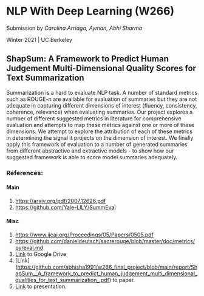 # NLP With Deep Learning (W266)

Submission by *Carolina Arriaga, Ayman, Abhi Sharma*

Winter 2021 | UC Berkeley

## ShapSum: A Framework to Predict Human Judgement Multi-Dimensional Quality Scores for Text Summarization

Summarization is a hard to evaluate NLP task. A number of standard metrics such as ROUGE-n are available for evaluation of summaries but they are not adequate in capturing different dimensions of interest (fluency, consistency, coherence, relevance) when evaluating summaries. Our project explores a number of different suggested metrics in literature for comprehensive evaluation and attempts to map these metrics against one or more of these dimensions. We attempt to explore the attribution of each of these metrics in determining the signal it projects on the dimension of interest. We finally apply this framework of evaluation to a number of generated summaries from different abstractive and extractive models - to show how our suggested framework is able to score model summaries adequately.

### References:

#### Main
1. https://arxiv.org/pdf/2007.12626.pdf
2. https://github.com/Yale-LILY/SummEval

#### Misc
1. https://www.ijcai.org/Proceedings/05/Papers/0505.pdf
2. https://github.com/danieldeutsch/sacrerouge/blob/master/doc/metrics/pyreval.md
3. [Link](https://drive.google.com/drive/folders/1_EzQMxyx_lvsHvgrJs7FoYFALpsZM3Xe?usp=sharing) to Google Drive
4. [Link] (https://github.com/abhisha1991/w266_final_project/blob/main/report/ShapSum__A_framework_to_predict_human_judgement_multi_dimensional_qualities_for_text_summarization_.pdf) to paper.
5. [Link](https://docs.google.com/presentation/d/1QM0jkJZ2foetrGy1y6AL8szoAcRdYTnJ8TeHR9dOSR4/edit?usp=sharing) to presentation.

